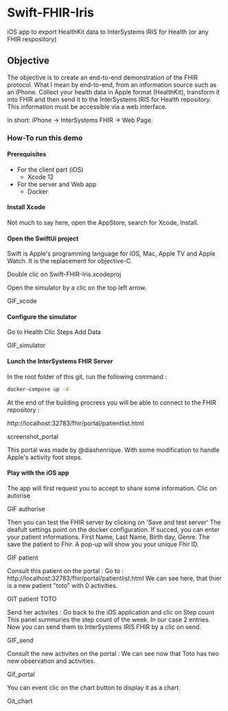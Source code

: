 # Swift-FHIR-Iris
iOS app to export HealthKit data to InterSystems IRIS for Health (or any FHIR respository)

## Objective

The objective is to create an end-to-end demonstration of the FHIR protocol.
What I mean by end-to-end, from an information source such as an iPhone. Collect your health data in Apple format (HealthKit), transform it into FHIR and then send it to the InterSystems IRIS for Health repository.
This information must be accessible via a web interface.


In short: iPhone -> InterSystems FHIR -> Web Page.


### How-To run this demo

#### Prerequisites

 * For the client part (iOS)
   * Xcode 12
 * For the server and Web app
   * Docker

#### Install Xcode

Not much to say here, open the AppStore, search for Xcode, Install.

#### Open the SwiftUi project

Swift is Apple's programming language for iOS, Mac, Apple TV and Apple Watch. It is the replacement for objective-C.

Double clic on Swift-FHIR-Iris.xcodeproj

Open the simulator by a clic on the top left arrow.

GIF_xcode

#### Configure the simulator

Go to Health
Clic Steps
Add Data

GIF_simulator

#### Lunch the InterSystems FHIR Server

In the root folder of this git, run the following command :

```sh
docker-compose up -d
```

At the end of the building procress you will be able to connect to the FHIR repository :

http://localhost:32783/fhir/portal/patientlist.html

screenshot_portal

This portal was made by @diashenrique. 
With some modification to handle Apple's activity foot steps.

#### Play with the iOS app

The app will first request you to accept to share some information.
Clic on autorise

GIF authorise

Then you can test the FHIR server by clicking on 'Save and test server'
The deafult settings point on the docker configuration.
If succed, you can enter your patient informations.
First Name, Last Name, Birth day, Genre.
The save the patient to Fhir. A pop-up will show you your unique Fhir ID.

GIF patient

Consult this patient on the portal :
Go to : http://localhost:32783/fhir/portal/patientlist.html
We can see here, that thier is a new patient "toto" with 0 activities.

GIT patient TOTO

Send her activites :
Go back to the iOS application and clic on Step count
This panel summuries the step count of the week. In our case 2 entries.
Now you can send them to InterSystems IRIS FHIR by a clic on send.

GIF_send

Consult the new activites on the portal :
We can see now that Toto has two new observation and activities.

Gif_portal

You can event clic on the chart button to display it as a chart.

Git_chart

